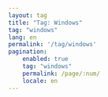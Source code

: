 ```yaml
---
layout: tag
title: "Tag: Windows"
tag: "windows"
lang: en
permalink: '/tag/windows'
pagination:
    enabled: true
    tag: "windows"
    permalink: /page/:num/
    locale: en
---
```

